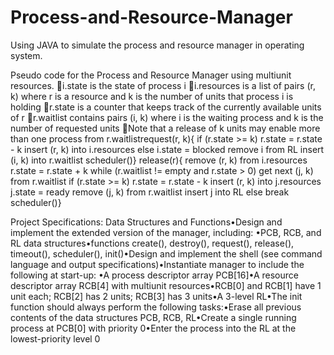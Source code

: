 # Process-and-Resource-Manager
Using JAVA to simulate the process and resource manager in operating system.



Pseudo code for the Process and Resource Manager using multiunit resources.
i.state is the state of process i
i.resources is a list of pairs (r, k) where r is a resource and k is the number of units that process i is holding
r.state is a counter that keeps track of the currently available units of r
r.waitlist contains pairs (i, k) where i is the waiting process and k is the number of requested units
Note that a release of k units may enable more than one process 
from r.waitlistrequest(r, k){   if (r.state >= k)      r.state = r.state - k      insert (r, k) into i.resources   else      i.state = blocked      remove i from RL      insert (i, k) into r.waitlist      scheduler()}
release(r){   remove (r, k) from i.resources   r.state = r.state + k   while (r.waitlist != empty and r.state > 0)      get next (j, k) from r.waitlist      if (r.state >= k)         r.state = r.state - k         insert (r, k) into j.resources         j.state = ready                   remove (j, k) from r.waitlist         insert j into RL      else break   scheduler()}



Project Specifications: Data Structures and Functions•Design and implement the extended version of the manager, including: •PCB, RCB, and RL data structures•functions create(), destroy(), request(), release(), timeout(), scheduler(), init()•Design and implement the shell (see command language and output specifications)•Instantiate manager to include the following at start-up: •A process descriptor array PCB[16]•A resource descriptor array RCB[4] with multiunit resources•RCB[0] and RCB[1] have 1 unit each; RCB[2] has 2 units; RCB[3] has 3 units•A 3-level RL•The init function should always perform the following tasks:•Erase all previous contents of the data structures PCB, RCB, RL•Create a single running process at PCB[0] with priority 0•Enter the process into the RL at the lowest-priority level 0

